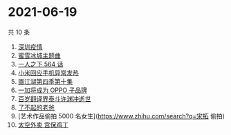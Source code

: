 # 2021-06-19

共 10 条

<!-- BEGIN -->
<!-- 最后更新时间 Sat Jun 19 2021 09:57:43 GMT+0800 (China Standard Time) -->

1. [深圳疫情](https://www.zhihu.com/search?q=深圳疫情)
2. [蜜雪冰城主题曲](https://www.zhihu.com/search?q=蜜雪冰城)
3. [一人之下 564 话](https://www.zhihu.com/search?q=一人之下)
4. [小米回应手机异常发热](https://www.zhihu.com/search?q=小米)
5. [画江湖第四季第十集](https://www.zhihu.com/search?q=画江湖之不良人第四季)
6. [一加将成为 OPPO 子品牌](https://www.zhihu.com/search?q=一加)
7. [百岁翻译界泰斗许渊冲逝世](https://www.zhihu.com/search?q=许渊冲)
8. [了不起的老爸](https://www.zhihu.com/search?q=了不起的老爸)
9. [艺术作品偷拍 5000 名女生](https://www.zhihu.com/search?q=宋拓 偷拍)
10. [太空外卖 宫保鸡丁](https://www.zhihu.com/search?q=太空外卖)

<!-- END -->
